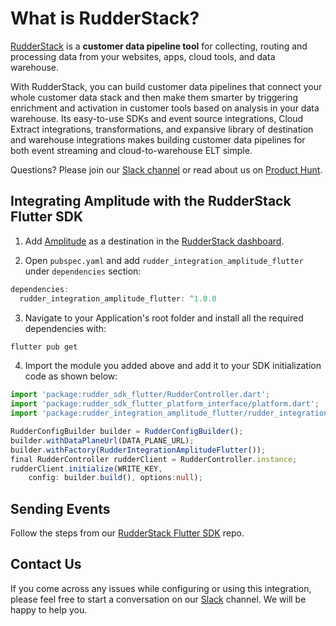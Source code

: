 # What is RudderStack?

[RudderStack](https://rudderstack.com/) is a **customer data pipeline tool** for collecting, routing and processing data from your websites, apps, cloud tools, and data warehouse.

With RudderStack, you can build customer data pipelines that connect your whole customer data stack and then make them smarter by triggering enrichment and activation in customer tools based on analysis in your data warehouse. Its easy-to-use SDKs and event source integrations, Cloud Extract integrations, transformations, and expansive library of destination and warehouse integrations makes building customer data pipelines for both event streaming and cloud-to-warehouse ELT simple.

Questions? Please join our [Slack channel](https://www.rudderstack.com/join-rudderstack-slack-community/) or read about us on [Product Hunt](https://www.producthunt.com/posts/rudderstack).

## Integrating Amplitude with the RudderStack Flutter SDK

1. Add [Amplitude](https://amplitude.com/) as a destination in the [RudderStack dashboard](https://app.rudderstack.com/).

2. Open `pubspec.yaml`  and add `rudder_integration_amplitude_flutter` under `dependencies` section:

```groovy
dependencies:
  rudder_integration_amplitude_flutter: ^1.0.0
```

3. Navigate to your Application's root folder and install all the required dependencies with:

```bash
flutter pub get
```

4. Import the module you added above and add it to your SDK initialization code as shown below:

```typescript
import 'package:rudder_sdk_flutter/RudderController.dart';
import 'package:rudder_sdk_flutter_platform_interface/platform.dart';
import 'package:rudder_integration_amplitude_flutter/rudder_integration_amplitude_flutter.dart';

RudderConfigBuilder builder = RudderConfigBuilder();
builder.withDataPlaneUrl(DATA_PLANE_URL);
builder.withFactory(RudderIntegrationAmplitudeFlutter());
final RudderController rudderClient = RudderController.instance;
rudderClient.initialize(WRITE_KEY,
    config: builder.build(), options:null);
```

## Sending Events

Follow the steps from our [RudderStack Flutter SDK](https://github.com/rudderlabs/rudder-sdk-flutter#send-events) repo.

## Contact Us

If you come across any issues while configuring or using this integration, please feel free to start a conversation on our [Slack](https://www.rudderstack.com/join-rudderstack-slack-community/) channel. We will be happy to help you.
